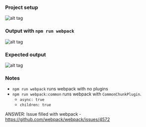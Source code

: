 ### Project setup

![alt tag](https://raw.githubusercontent.com/gyandeeps/webpack-split-dynamic-common/master/docs/main.png)

### Output with `npm run webpack`

![alt tag](https://raw.githubusercontent.com/gyandeeps/webpack-split-dynamic-common/master/docs/actual.png)

### Expected output

![alt tag](https://raw.githubusercontent.com/gyandeeps/webpack-split-dynamic-common/master/docs/expected.png)

### Notes

* `npm run webpack` runs webpack with no plugins
* `npm run webpack:common` runs webpack with `CommonChunkPlugin`.
    * `async: true`
    * `children: true`

ANSWER: Issue filled with webpack - https://github.com/webpack/webpack/issues/4572
